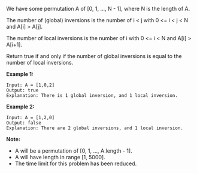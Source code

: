 We have some permutation A of [0, 1, ..., N - 1], where N is the length of A.

The number of (global) inversions is the number of i < j with 0 <= i < j < N and A[i] > A[j].

The number of local inversions is the number of i with 0 <= i < N and A[i] > A[i+1].

Return true if and only if the number of global inversions is equal to the number of local inversions.

**Example 1:**
```
Input: A = [1,0,2]
Output: true
Explanation: There is 1 global inversion, and 1 local inversion.
```
**Example 2:**
```
Input: A = [1,2,0]
Output: false
Explanation: There are 2 global inversions, and 1 local inversion.
```
**Note:**
* A will be a permutation of [0, 1, ..., A.length - 1].
* A will have length in range [1, 5000].
* The time limit for this problem has been reduced.

